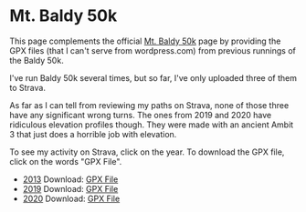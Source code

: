 # Mt. Baldy 50k

This page complements the official [Mt. Baldy 50k](https://newmexicofa50k.wordpress.com/baldy_50k/) page by
providing the GPX files (that I can't serve from wordpress.com) from
previous runnings of the Baldy 50k.

I've run Baldy 50k several times, but so far, I've only uploaded three
of them to Strava.

As far as I can tell from reviewing my paths on Strava, none of those
three have any significant wrong turns.  The ones from 2019 and 2020
have ridiculous elevation profiles though. They were made with an
ancient Ambit 3 that just does a horrible job with elevation.

To see my activity on Strava, click on the year.  To download the GPX
file, click on the words "GPX File".

* [2013](https://www.strava.com/activities/5777578884) Download: [GPX File](./Baldy_50k_2013.gpx)
* [2019](https://www.strava.com/activities/3864821257) Download: [GPX File](./Baldy_50k_2019.gpx)
* [2020](https://www.strava.com/activities/3885575869) Download: [GPX File](./Baldy_50k_2020.gpx)

